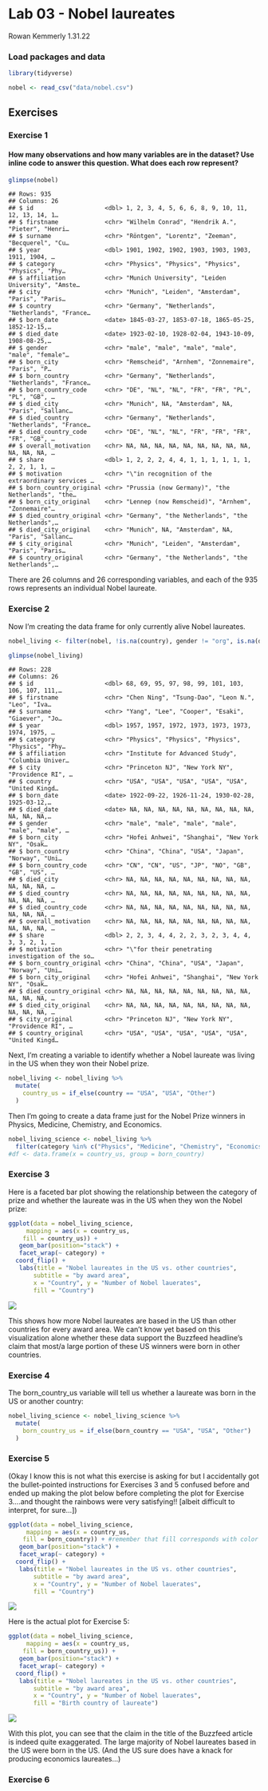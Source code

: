 Lab 03 - Nobel laureates
================
Rowan Kemmerly
1.31.22

### Load packages and data

``` r
library(tidyverse) 
```

``` r
nobel <- read_csv("data/nobel.csv")
```

## Exercises

### Exercise 1

#### How many observations and how many variables are in the dataset? Use inline code to answer this question. What does each row represent?

``` r
glimpse(nobel)
```

    ## Rows: 935
    ## Columns: 26
    ## $ id                    <dbl> 1, 2, 3, 4, 5, 6, 6, 8, 9, 10, 11, 12, 13, 14, 1…
    ## $ firstname             <chr> "Wilhelm Conrad", "Hendrik A.", "Pieter", "Henri…
    ## $ surname               <chr> "Röntgen", "Lorentz", "Zeeman", "Becquerel", "Cu…
    ## $ year                  <dbl> 1901, 1902, 1902, 1903, 1903, 1903, 1911, 1904, …
    ## $ category              <chr> "Physics", "Physics", "Physics", "Physics", "Phy…
    ## $ affiliation           <chr> "Munich University", "Leiden University", "Amste…
    ## $ city                  <chr> "Munich", "Leiden", "Amsterdam", "Paris", "Paris…
    ## $ country               <chr> "Germany", "Netherlands", "Netherlands", "France…
    ## $ born_date             <date> 1845-03-27, 1853-07-18, 1865-05-25, 1852-12-15,…
    ## $ died_date             <date> 1923-02-10, 1928-02-04, 1943-10-09, 1908-08-25,…
    ## $ gender                <chr> "male", "male", "male", "male", "male", "female"…
    ## $ born_city             <chr> "Remscheid", "Arnhem", "Zonnemaire", "Paris", "P…
    ## $ born_country          <chr> "Germany", "Netherlands", "Netherlands", "France…
    ## $ born_country_code     <chr> "DE", "NL", "NL", "FR", "FR", "PL", "PL", "GB", …
    ## $ died_city             <chr> "Munich", NA, "Amsterdam", NA, "Paris", "Sallanc…
    ## $ died_country          <chr> "Germany", "Netherlands", "Netherlands", "France…
    ## $ died_country_code     <chr> "DE", "NL", "NL", "FR", "FR", "FR", "FR", "GB", …
    ## $ overall_motivation    <chr> NA, NA, NA, NA, NA, NA, NA, NA, NA, NA, NA, NA, …
    ## $ share                 <dbl> 1, 2, 2, 2, 4, 4, 1, 1, 1, 1, 1, 1, 2, 2, 1, 1, …
    ## $ motivation            <chr> "\"in recognition of the extraordinary services …
    ## $ born_country_original <chr> "Prussia (now Germany)", "the Netherlands", "the…
    ## $ born_city_original    <chr> "Lennep (now Remscheid)", "Arnhem", "Zonnemaire"…
    ## $ died_country_original <chr> "Germany", "the Netherlands", "the Netherlands",…
    ## $ died_city_original    <chr> "Munich", NA, "Amsterdam", NA, "Paris", "Sallanc…
    ## $ city_original         <chr> "Munich", "Leiden", "Amsterdam", "Paris", "Paris…
    ## $ country_original      <chr> "Germany", "the Netherlands", "the Netherlands",…

There are 26 columns and 26 corresponding variables, and each of the 935
rows represents an individual Nobel laureate.

### Exercise 2

Now I’m creating the data frame for only currently alive Nobel
laureates.

``` r
nobel_living <- filter(nobel, !is.na(country), gender != "org", is.na(died_date))
```

``` r
glimpse(nobel_living)
```

    ## Rows: 228
    ## Columns: 26
    ## $ id                    <dbl> 68, 69, 95, 97, 98, 99, 101, 103, 106, 107, 111,…
    ## $ firstname             <chr> "Chen Ning", "Tsung-Dao", "Leon N.", "Leo", "Iva…
    ## $ surname               <chr> "Yang", "Lee", "Cooper", "Esaki", "Giaever", "Jo…
    ## $ year                  <dbl> 1957, 1957, 1972, 1973, 1973, 1973, 1974, 1975, …
    ## $ category              <chr> "Physics", "Physics", "Physics", "Physics", "Phy…
    ## $ affiliation           <chr> "Institute for Advanced Study", "Columbia Univer…
    ## $ city                  <chr> "Princeton NJ", "New York NY", "Providence RI", …
    ## $ country               <chr> "USA", "USA", "USA", "USA", "USA", "United Kingd…
    ## $ born_date             <date> 1922-09-22, 1926-11-24, 1930-02-28, 1925-03-12,…
    ## $ died_date             <date> NA, NA, NA, NA, NA, NA, NA, NA, NA, NA, NA, NA,…
    ## $ gender                <chr> "male", "male", "male", "male", "male", "male", …
    ## $ born_city             <chr> "Hofei Anhwei", "Shanghai", "New York NY", "Osak…
    ## $ born_country          <chr> "China", "China", "USA", "Japan", "Norway", "Uni…
    ## $ born_country_code     <chr> "CN", "CN", "US", "JP", "NO", "GB", "GB", "US", …
    ## $ died_city             <chr> NA, NA, NA, NA, NA, NA, NA, NA, NA, NA, NA, NA, …
    ## $ died_country          <chr> NA, NA, NA, NA, NA, NA, NA, NA, NA, NA, NA, NA, …
    ## $ died_country_code     <chr> NA, NA, NA, NA, NA, NA, NA, NA, NA, NA, NA, NA, …
    ## $ overall_motivation    <chr> NA, NA, NA, NA, NA, NA, NA, NA, NA, NA, NA, NA, …
    ## $ share                 <dbl> 2, 2, 3, 4, 4, 2, 2, 3, 2, 3, 4, 4, 3, 3, 2, 1, …
    ## $ motivation            <chr> "\"for their penetrating investigation of the so…
    ## $ born_country_original <chr> "China", "China", "USA", "Japan", "Norway", "Uni…
    ## $ born_city_original    <chr> "Hofei Anhwei", "Shanghai", "New York NY", "Osak…
    ## $ died_country_original <chr> NA, NA, NA, NA, NA, NA, NA, NA, NA, NA, NA, NA, …
    ## $ died_city_original    <chr> NA, NA, NA, NA, NA, NA, NA, NA, NA, NA, NA, NA, …
    ## $ city_original         <chr> "Princeton NJ", "New York NY", "Providence RI", …
    ## $ country_original      <chr> "USA", "USA", "USA", "USA", "USA", "United Kingd…

Next, I’m creating a variable to identify whether a Nobel laureate was
living in the US when they won their Nobel prize.

``` r
nobel_living <- nobel_living %>%
  mutate(
    country_us = if_else(country == "USA", "USA", "Other")
  )
```

Then I’m going to create a data frame just for the Nobel Prize winners
in Physics, Medicine, Chemistry, and Economics.

``` r
nobel_living_science <- nobel_living %>%
  filter(category %in% c("Physics", "Medicine", "Chemistry", "Economics"))
#df <- data.frame(x = country_us, group = born_country)
```

### Exercise 3

Here is a faceted bar plot showing the relationship between the category
of prize and whether the laureate was in the US when they won the Nobel
prize:

``` r
ggplot(data = nobel_living_science, 
     mapping = aes(x = country_us, 
    fill = country_us)) +
   geom_bar(position="stack") +
   facet_wrap(~ category) +
  coord_flip() +
   labs(title = "Nobel laureates in the US vs. other countries",
       subtitle = "by award area",
       x = "Country", y = "Number of Nobel lauerates",
       fill = "Country")
```

![](lab-03_files/figure-gfm/nobel-bar-plot-1.png)<!-- -->

This shows how more Nobel laureates are based in the US than other
countries for every award area. We can’t know yet based on this
visualization alone whether these data support the Buzzfeed headline’s
claim that most/a large portion of these US winners were born in other
countries.

### Exercise 4

The born_country_us variable will tell us whether a laureate was born in
the US or another country:

``` r
nobel_living_science <- nobel_living_science %>%
  mutate(
    born_country_us = if_else(born_country == "USA", "USA", "Other")
  )
```

### Exercise 5

(Okay I know this is not what this exercise is asking for but I
accidentally got the bullet-pointed instructions for Exercises 3 and 5
confused before and ended up making the plot below before completing the
plot for Exercise 3….and thought the rainbows were very satisfying!!
\[albeit difficult to interpret, for sure…\])

``` r
ggplot(data = nobel_living_science, 
     mapping = aes(x = country_us, 
    fill = born_country)) + #remember that fill corresponds with color of the whole bar and "color" is just the outline
   geom_bar(position="stack") +
   facet_wrap(~ category) +
  coord_flip() +
   labs(title = "Nobel laureates in the US vs. other countries",
       subtitle = "by award area",
       x = "Country", y = "Number of Nobel lauerates",
       fill = "Country") 
```

![](lab-03_files/figure-gfm/nobel-bar-plot-rainbow-1.png)<!-- -->

Here is the actual plot for Exercise 5:

``` r
ggplot(data = nobel_living_science, 
     mapping = aes(x = country_us, 
    fill = born_country_us)) +
   geom_bar(position="stack") +
   facet_wrap(~ category) +
  coord_flip() +
   labs(title = "Nobel laureates in the US vs. other countries",
       subtitle = "by award area",
       x = "Country", y = "Number of Nobel lauerates",
       fill = "Birth country of laureate")
```

![](lab-03_files/figure-gfm/nobel-bar-plot-born-country-1.png)<!-- -->

With this plot, you can see that the claim in the title of the Buzzfeed
article is indeed quite exaggerated. The large majority of Nobel
laureates based in the US were born in the US. (And the US sure does
have a knack for producing economics laureates…)

### Exercise 6

